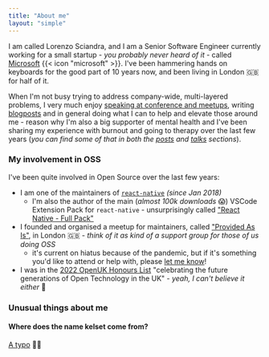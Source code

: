 ```yaml
---
title: "About me"
layout: "simple"
---
```


I am called Lorenzo Sciandra, and I am a Senior Software Engineer currently working for a small startup - *you probably never heard of it* - called [Microsoft](https://www.microsoft.com/en-gb/) {{< icon "microsoft" >}}. I've been hammering hands on keyboards for the good part of 10 years now, and been living in London 🇬🇧 for half of it.

When I'm not busy trying to address company-wide, multi-layered problems, I very much enjoy [speaking at conference and meetups](/talks), writing [blogposts](/posts) and in general doing what I can to help and elevate those around me - reason why I'm also a big supporter of mental health and I've been sharing my experience with burnout and going to therapy over the last few years (*you can find some of that in both the [posts](/posts) and [talks](/talks) sections*).

### My involvement in OSS

I've been quite involved in Open Source over the last few years:

* I am one of the maintainers of [`react-native`](https://reactnative.dev/) *(since Jan 2018)*
  * I'm also the author of the main (*almost 100k downloads* 😱) VSCode Extension Pack for `react-native` - unsurprisingly called ["React Native - Full Pack"](https://marketplace.visualstudio.com/items?itemName=kelset.rn-full-pack)
* I founded and organised a meetup for maintainers, called ["Provided As Is"](https://github.com/provided-as-is), in London 🇬🇧 - *think of it as kind of a support group for those of us doing OSS*
  * it's current on hiatus because of the pandemic, but if it's something you'd like to attend or help with, please [let me know](https://twitter.com/Kelset)!
* I was in the [2022 OpenUK Honours List](https://openuk.uk/2022HonoursList/) "celebrating the future generations of Open Technology in the UK" - *yeah, I can't believe it either* 🤯

### Unusual things about me

#### Where does the name kelset come from?

[A typo](https://shannara.fandom.com/wiki/Keltset_Mallicos) 🤦‍♂️